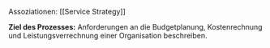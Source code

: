 Assoziationen: [[Service Strategy]]

**Ziel des Prozesses:**
Anforderungen an die Budgetplanung, Kostenrechnung und Leistungsverrechnung einer Organisation beschreiben.